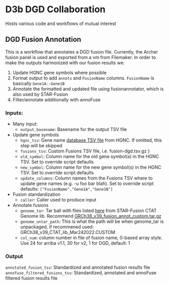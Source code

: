 # D3b DGD Collaboration

Hosts various code and workflows of mutual interest

## DGD Fusion Annotation
This is a workflow that annotates a DGD fusion file.
Currently, the Archer fusion panel is used and exported from a vm from Filemaker.
In order to make the outputs harmonized with our fusion results we:
1. Update HGNC gene symbols where possible
1. Format output to add `annots` and `FusionName` columns. `FusionName` is basically `Gene1A--Gene1B`
1. Annotate the formatted and updated file using fusionannotator, which is also used by STAR-Fusion
1. Filter/annotate additionally with annoFuse

### Inputs:
 - Many input:
   - `output_basename`: Basename for the output TSV file
 - Update gene symbols
   - `hgnc_tsv`: Gene name [database TSV file](https://ftp.ebi.ac.uk/pub/databases/genenames/hgnc/tsv/hgnc_complete_set.txt) from HGNC.
  If omitted, this step will be skipped
   - `fusions_tsv`: Custom Fusions TSV file, i.e. fusion-dgd.tsv.gz }
   - `old_symbol`: Column name for the old gene symbol(s) in the HGNC TSV. Set to override script defaults
   - `new_symbol`: Column name for the new gene symbol(s) in the HGNC TSV. Set to override script defaults
   - `update_columns`: Column names from the Fusions TSV where to update gene names (e.g. -u foo bar blah). Set to override script defaults: `["FusionName","Gene1A","Gene1B"]`
 - Fusion standardization
   - `caller`: Caller used to produce input
 - Annotate fusions
   - `genome_tar`: Tar ball with files listed [here](https://github.com/FusionAnnotator/FusionAnnotator/blob/9cd889a87c838243555f14beabfc677f539084a3/FusionAnnotator#L85-L95) from STAR-Fusion CTAT Genome lib. Recommend [GRCh38_v39_fusion_annot_custom.tar.gz](https://cavatica.sbgenomics.com/u/kfdrc-harmonization/kf-references/files/63cff818facdd82011c8d6fe/)
   - `genome_untar_path`: This is what the path will be when genome_tar is unpackaged, if recommened used: GRCh38_v39_CTAT_lib_Mar242022.CUSTOM
   - `col_num`: column number in file of fusion name, 0-based array style. Use 24 for arriba v1.1, 30 for v2, 1 for DGD, default: 1

### Output
`annotated_fusion_tsv`: Standardized and annotated fusion results file
`annofuse_filtered_fusions_tsv`: Standardized, annotated and annoFuse filtered fusion results file